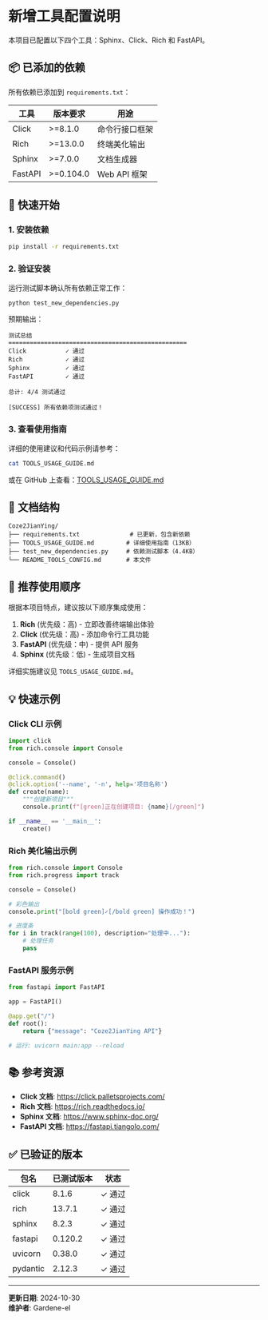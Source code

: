 # 新增工具配置说明

本项目已配置以下四个工具：Sphinx、Click、Rich 和 FastAPI。

## 📦 已添加的依赖

所有依赖已添加到 `requirements.txt`：

| 工具 | 版本要求 | 用途 |
|------|---------|------|
| Click | >=8.1.0 | 命令行接口框架 |
| Rich | >=13.0.0 | 终端美化输出 |
| Sphinx | >=7.0.0 | 文档生成器 |
| FastAPI | >=0.104.0 | Web API 框架 |

## 🚀 快速开始

### 1. 安装依赖

```bash
pip install -r requirements.txt
```

### 2. 验证安装

运行测试脚本确认所有依赖正常工作：

```bash
python test_new_dependencies.py
```

预期输出：
```
测试总结
==================================================
Click           ✓ 通过
Rich            ✓ 通过
Sphinx          ✓ 通过
FastAPI         ✓ 通过

总计: 4/4 测试通过

[SUCCESS] 所有依赖项测试通过！
```

### 3. 查看使用指南

详细的使用建议和代码示例请参考：

```bash
cat TOOLS_USAGE_GUIDE.md
```

或在 GitHub 上查看：[TOOLS_USAGE_GUIDE.md](./TOOLS_USAGE_GUIDE.md)

## 📖 文档结构

```
Coze2JianYing/
├── requirements.txt              # 已更新，包含新依赖
├── TOOLS_USAGE_GUIDE.md         # 详细使用指南（13KB）
├── test_new_dependencies.py     # 依赖测试脚本（4.4KB）
└── README_TOOLS_CONFIG.md       # 本文件
```

## 🎯 推荐使用顺序

根据本项目特点，建议按以下顺序集成使用：

1. **Rich** (优先级：高) - 立即改善终端输出体验
2. **Click** (优先级：高) - 添加命令行工具功能
3. **FastAPI** (优先级：中) - 提供 API 服务
4. **Sphinx** (优先级：低) - 生成项目文档

详细实施建议见 `TOOLS_USAGE_GUIDE.md`。

## 💡 快速示例

### Click CLI 示例

```python
import click
from rich.console import Console

console = Console()

@click.command()
@click.option('--name', '-n', help='项目名称')
def create(name):
    """创建新项目"""
    console.print(f"[green]正在创建项目: {name}[/green]")

if __name__ == '__main__':
    create()
```

### Rich 美化输出示例

```python
from rich.console import Console
from rich.progress import track

console = Console()

# 彩色输出
console.print("[bold green]✓[/bold green] 操作成功！")

# 进度条
for i in track(range(100), description="处理中..."):
    # 处理任务
    pass
```

### FastAPI 服务示例

```python
from fastapi import FastAPI

app = FastAPI()

@app.get("/")
def root():
    return {"message": "Coze2JianYing API"}

# 运行: uvicorn main:app --reload
```

## 📚 参考资源

- **Click 文档**: https://click.palletsprojects.com/
- **Rich 文档**: https://rich.readthedocs.io/
- **Sphinx 文档**: https://www.sphinx-doc.org/
- **FastAPI 文档**: https://fastapi.tiangolo.com/

## ✅ 已验证的版本

| 包名 | 已测试版本 | 状态 |
|------|-----------|------|
| click | 8.1.6 | ✓ 通过 |
| rich | 13.7.1 | ✓ 通过 |
| sphinx | 8.2.3 | ✓ 通过 |
| fastapi | 0.120.2 | ✓ 通过 |
| uvicorn | 0.38.0 | ✓ 通过 |
| pydantic | 2.12.3 | ✓ 通过 |

---

**更新日期**: 2024-10-30  
**维护者**: Gardene-el
